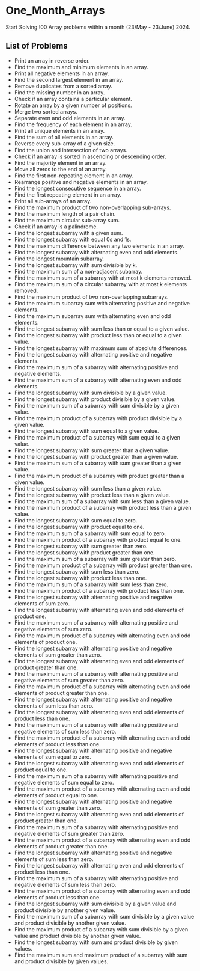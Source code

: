 # One_Month_Arrays
Start Solving !00 Array problems within a month (23/May - 23/June) 2024. 
## List of Problems

- Print an array in reverse order.
- Find the maximum and minimum elements in an array.
- Print all negative elements in an array.
- Find the second largest element in an array.
- Remove duplicates from a sorted array.
- Find the missing number in an array.
- Check if an array contains a particular element.
- Rotate an array by a given number of positions.
- Merge two sorted arrays.
- Separate even and odd elements in an array.
- Find the frequency of each element in an array.
- Print all unique elements in an array.
- Find the sum of all elements in an array.
- Reverse every sub-array of a given size.
- Find the union and intersection of two arrays.
- Check if an array is sorted in ascending or descending order.
- Find the majority element in an array.
- Move all zeros to the end of an array.
- Find the first non-repeating element in an array.
- Rearrange positive and negative elements in an array.
- Find the longest consecutive sequence in an array.
- Find the first repeating element in an array.
- Print all sub-arrays of an array.
- Find the maximum product of two non-overlapping sub-arrays.
- Find the maximum length of a pair chain.
- Find the maximum circular sub-array sum.
- Check if an array is a palindrome.
- Find the longest subarray with a given sum.
- Find the longest subarray with equal 0s and 1s.
- Find the maximum difference between any two elements in an array.
- Find the longest subarray with alternating even and odd elements.
- Find the longest mountain subarray.
- Find the longest subarray with sum divisible by k.
- Find the maximum sum of a non-adjacent subarray.
- Find the maximum sum of a subarray with at most k elements removed.
- Find the maximum sum of a circular subarray with at most k elements removed.
- Find the maximum product of two non-overlapping subarrays.
- Find the maximum subarray sum with alternating positive and negative elements.
- Find the maximum subarray sum with alternating even and odd elements.
- Find the longest subarray with sum less than or equal to a given value.
- Find the longest subarray with product less than or equal to a given value.
- Find the longest subarray with maximum sum of absolute differences.
- Find the longest subarray with alternating positive and negative elements.
- Find the maximum sum of a subarray with alternating positive and negative elements.
- Find the maximum sum of a subarray with alternating even and odd elements.
- Find the longest subarray with sum divisible by a given value.
- Find the longest subarray with product divisible by a given value.
- Find the maximum sum of a subarray with sum divisible by a given value.
- Find the maximum product of a subarray with product divisible by a given value.
- Find the longest subarray with sum equal to a given value.
- Find the maximum product of a subarray with sum equal to a given value.
- Find the longest subarray with sum greater than a given value.
- Find the longest subarray with product greater than a given value.
- Find the maximum sum of a subarray with sum greater than a given value.
- Find the maximum product of a subarray with product greater than a given value.
- Find the longest subarray with sum less than a given value.
- Find the longest subarray with product less than a given value.
- Find the maximum sum of a subarray with sum less than a given value.
- Find the maximum product of a subarray with product less than a given value.
- Find the longest subarray with sum equal to zero.
- Find the longest subarray with product equal to one.
- Find the maximum sum of a subarray with sum equal to zero.
- Find the maximum product of a subarray with product equal to one.
- Find the longest subarray with sum greater than zero.
- Find the longest subarray with product greater than one.
- Find the maximum sum of a subarray with sum greater than zero.
- Find the maximum product of a subarray with product greater than one.
- Find the longest subarray with sum less than zero.
- Find the longest subarray with product less than one.
- Find the maximum sum of a subarray with sum less than zero.
- Find the maximum product of a subarray with product less than one.
- Find the longest subarray with alternating positive and negative elements of sum zero.
- Find the longest subarray with alternating even and odd elements of product one.
- Find the maximum sum of a subarray with alternating positive and negative elements of sum zero.
- Find the maximum product of a subarray with alternating even and odd elements of product one.
- Find the longest subarray with alternating positive and negative elements of sum greater than zero.
- Find the longest subarray with alternating even and odd elements of product greater than one.
- Find the maximum sum of a subarray with alternating positive and negative elements of sum greater than zero.
- Find the maximum product of a subarray with alternating even and odd elements of product greater than one.
- Find the longest subarray with alternating positive and negative elements of sum less than zero.
- Find the longest subarray with alternating even and odd elements of product less than one.
- Find the maximum sum of a subarray with alternating positive and negative elements of sum less than zero.
- Find the maximum product of a subarray with alternating even and odd elements of product less than one.
- Find the longest subarray with alternating positive and negative elements of sum equal to zero.
- Find the longest subarray with alternating even and odd elements of product equal to one.
- Find the maximum sum of a subarray with alternating positive and negative elements of sum equal to zero.
- Find the maximum product of a subarray with alternating even and odd elements of product equal to one.
- Find the longest subarray with alternating positive and negative elements of sum greater than zero.
- Find the longest subarray with alternating even and odd elements of product greater than one.
- Find the maximum sum of a subarray with alternating positive and negative elements of sum greater than zero.
- Find the maximum product of a subarray with alternating even and odd elements of product greater than one.
- Find the longest subarray with alternating positive and negative elements of sum less than zero.
- Find the longest subarray with alternating even and odd elements of product less than one.
- Find the maximum sum of a subarray with alternating positive and negative elements of sum less than zero.
- Find the maximum product of a subarray with alternating even and odd elements of product less than one.
- Find the longest subarray with sum divisible by a given value and product divisible by another given value.
- Find the maximum sum of a subarray with sum divisible by a given value and product divisible by another given value.
- Find the maximum product of a subarray with sum divisible by a given value and product divisible by another given value.
- Find the longest subarray with sum and product divisible by given values.
- Find the maximum sum and maximum product of a subarray with sum and product divisible by given values.

